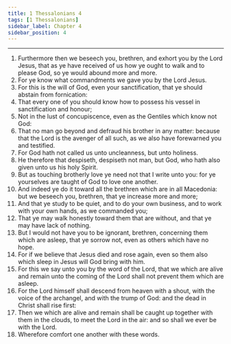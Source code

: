 ```yaml
---
title: 1 Thessalonians 4
tags: [1 Thessalonians]
sidebar_label: Chapter 4
sidebar_position: 4
---
```


---
1. Furthermore then we beseech you, brethren, and exhort you by the Lord Jesus, that as ye have received of us how ye ought to walk and to please God, so ye would abound more and more.
2. For ye know what commandments we gave you by the Lord Jesus.
3. For this is the will of God, even your sanctification, that ye should abstain from fornication:
4. That every one of you should know how to possess his vessel in sanctification and honour;
5. Not in the lust of concupiscence, even as the Gentiles which know not God:
6. That no man go beyond and defraud his brother in any matter: because that the Lord is the avenger of all such, as we also have forewarned you and testified.
7. For God hath not called us unto uncleanness, but unto holiness.
8. He therefore that despiseth, despiseth not man, but God, who hath also given unto us his holy Spirit.
9. But as touching brotherly love ye need not that I write unto you: for ye yourselves are taught of God to love one another.
10. And indeed ye do it toward all the brethren which are in all Macedonia: but we beseech you, brethren, that ye increase more and more;
11. And that ye study to be quiet, and to do your own business, and to work with your own hands, as we commanded you;
12. That ye may walk honestly toward them that are without, and that ye may have lack of nothing.
13. But I would not have you to be ignorant, brethren, concerning them which are asleep, that ye sorrow not, even as others which have no hope.
14. For if we believe that Jesus died and rose again, even so them also which sleep in Jesus will God bring with him.
15. For this we say unto you by the word of the Lord, that we which are alive and remain unto the coming of the Lord shall not prevent them which are asleep.
16. For the Lord himself shall descend from heaven with a shout, with the voice of the archangel, and with the trump of God: and the dead in Christ shall rise first:
17. Then we which are alive and remain shall be caught up together with them in the clouds, to meet the Lord in the air: and so shall we ever be with the Lord.
18. Wherefore comfort one another with these words.